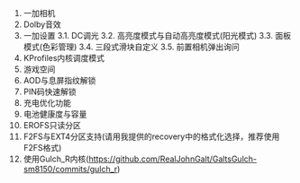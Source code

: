 1. 一加相机
2. Dolby音效
3. 一加设置
  3.1. DC调光
  3.2. 高亮度模式与自动高亮度模式(阳光模式)
  3.3. 面板模式(色彩管理)
  3.4. 三段式滑块自定义
  3.5. 前置相机弹出询问
4. KProfiles内核调度模式
5. 游戏空间
6. AOD与息屏指纹解锁
7. PIN码快速解锁
8. 充电优化功能
9. 电池健康度与容量
10. EROFS只读分区
11. F2FS与EXT4分区支持(请用我提供的recovery中的格式化选择，推荐使用F2FS格式)
12. 使用Gulch_R内核(https://github.com/RealJohnGalt/GaltsGulch-sm8150/commits/gulch_r)
